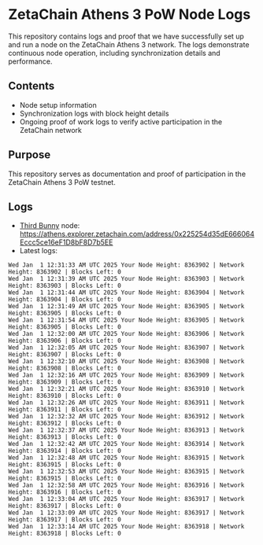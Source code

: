 # ZetaChain Athens 3 PoW Node Logs
This repository contains logs and proof that we have successfully set up and run a node on the ZetaChain Athens 3 network. The logs demonstrate continuous node operation, including synchronization details and performance.

## Contents
- Node setup information
- Synchronization logs with block height details
- Ongoing proof of work logs to verify active participation in the ZetaChain network

## Purpose
This repository serves as documentation and proof of participation in the ZetaChain Athens 3 PoW testnet.

## Logs

- [Third Bunny](https://thirdbunny.xyz/) node: https://athens.explorer.zetachain.com/address/0x225254d35dE666064Eccc5ce16eF1D8bF8D7b5EE
- Latest logs:
```
Wed Jan  1 12:31:33 AM UTC 2025 Your Node Height: 8363902 | Network Height: 8363902 | Blocks Left: 0
Wed Jan  1 12:31:39 AM UTC 2025 Your Node Height: 8363903 | Network Height: 8363903 | Blocks Left: 0
Wed Jan  1 12:31:44 AM UTC 2025 Your Node Height: 8363904 | Network Height: 8363904 | Blocks Left: 0
Wed Jan  1 12:31:49 AM UTC 2025 Your Node Height: 8363905 | Network Height: 8363905 | Blocks Left: 0
Wed Jan  1 12:31:54 AM UTC 2025 Your Node Height: 8363905 | Network Height: 8363905 | Blocks Left: 0
Wed Jan  1 12:32:00 AM UTC 2025 Your Node Height: 8363906 | Network Height: 8363906 | Blocks Left: 0
Wed Jan  1 12:32:05 AM UTC 2025 Your Node Height: 8363907 | Network Height: 8363907 | Blocks Left: 0
Wed Jan  1 12:32:10 AM UTC 2025 Your Node Height: 8363908 | Network Height: 8363908 | Blocks Left: 0
Wed Jan  1 12:32:16 AM UTC 2025 Your Node Height: 8363909 | Network Height: 8363909 | Blocks Left: 0
Wed Jan  1 12:32:21 AM UTC 2025 Your Node Height: 8363910 | Network Height: 8363910 | Blocks Left: 0
Wed Jan  1 12:32:26 AM UTC 2025 Your Node Height: 8363911 | Network Height: 8363911 | Blocks Left: 0
Wed Jan  1 12:32:32 AM UTC 2025 Your Node Height: 8363912 | Network Height: 8363912 | Blocks Left: 0
Wed Jan  1 12:32:37 AM UTC 2025 Your Node Height: 8363913 | Network Height: 8363913 | Blocks Left: 0
Wed Jan  1 12:32:42 AM UTC 2025 Your Node Height: 8363914 | Network Height: 8363914 | Blocks Left: 0
Wed Jan  1 12:32:48 AM UTC 2025 Your Node Height: 8363915 | Network Height: 8363915 | Blocks Left: 0
Wed Jan  1 12:32:53 AM UTC 2025 Your Node Height: 8363915 | Network Height: 8363915 | Blocks Left: 0
Wed Jan  1 12:32:58 AM UTC 2025 Your Node Height: 8363916 | Network Height: 8363916 | Blocks Left: 0
Wed Jan  1 12:33:04 AM UTC 2025 Your Node Height: 8363917 | Network Height: 8363917 | Blocks Left: 0
Wed Jan  1 12:33:09 AM UTC 2025 Your Node Height: 8363917 | Network Height: 8363917 | Blocks Left: 0
Wed Jan  1 12:33:14 AM UTC 2025 Your Node Height: 8363918 | Network Height: 8363918 | Blocks Left: 0
```
